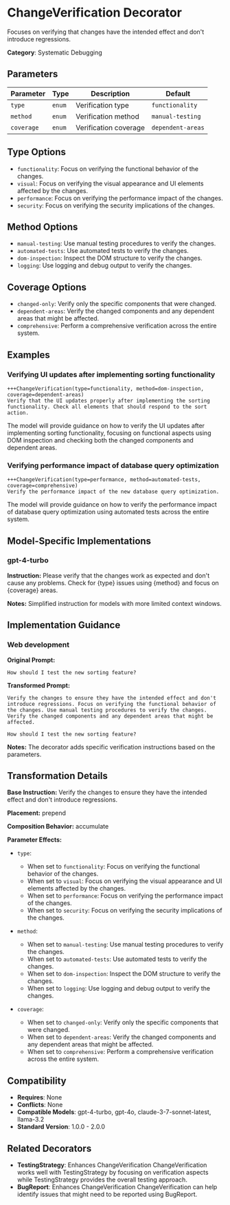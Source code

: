 # ChangeVerification Decorator

Focuses on verifying that changes have the intended effect and don't introduce regressions.

**Category**: Systematic Debugging

## Parameters

| Parameter | Type | Description | Default |
|-----------|------|-------------|--------|
| `type` | `enum` | Verification type | `functionality` |
| `method` | `enum` | Verification method | `manual-testing` |
| `coverage` | `enum` | Verification coverage | `dependent-areas` |

## Type Options

- `functionality`: Focus on verifying the functional behavior of the changes.
- `visual`: Focus on verifying the visual appearance and UI elements affected by the changes.
- `performance`: Focus on verifying the performance impact of the changes.
- `security`: Focus on verifying the security implications of the changes.

## Method Options

- `manual-testing`: Use manual testing procedures to verify the changes.
- `automated-tests`: Use automated tests to verify the changes.
- `dom-inspection`: Inspect the DOM structure to verify the changes.
- `logging`: Use logging and debug output to verify the changes.

## Coverage Options

- `changed-only`: Verify only the specific components that were changed.
- `dependent-areas`: Verify the changed components and any dependent areas that might be affected.
- `comprehensive`: Perform a comprehensive verification across the entire system.

## Examples

### Verifying UI updates after implementing sorting functionality

```
+++ChangeVerification(type=functionality, method=dom-inspection, coverage=dependent-areas)
Verify that the UI updates properly after implementing the sorting functionality. Check all elements that should respond to the sort action.
```

The model will provide guidance on how to verify the UI updates after implementing sorting functionality, focusing on functional aspects using DOM inspection and checking both the changed components and dependent areas.

### Verifying performance impact of database query optimization

```
+++ChangeVerification(type=performance, method=automated-tests, coverage=comprehensive)
Verify the performance impact of the new database query optimization.
```

The model will provide guidance on how to verify the performance impact of database query optimization using automated tests across the entire system.

## Model-Specific Implementations

### gpt-4-turbo

**Instruction:** Please verify that the changes work as expected and don't cause any problems. Check for {type} issues using {method} and focus on {coverage} areas.

**Notes:** Simplified instruction for models with more limited context windows.


## Implementation Guidance

### Web development

**Original Prompt:**
```
How should I test the new sorting feature?
```

**Transformed Prompt:**
```
Verify the changes to ensure they have the intended effect and don't introduce regressions. Focus on verifying the functional behavior of the changes. Use manual testing procedures to verify the changes. Verify the changed components and any dependent areas that might be affected.

How should I test the new sorting feature?
```

**Notes:** The decorator adds specific verification instructions based on the parameters.

## Transformation Details

**Base Instruction:** Verify the changes to ensure they have the intended effect and don't introduce regressions.

**Placement:** prepend

**Composition Behavior:** accumulate

**Parameter Effects:**

- `type`:
  - When set to `functionality`: Focus on verifying the functional behavior of the changes.
  - When set to `visual`: Focus on verifying the visual appearance and UI elements affected by the changes.
  - When set to `performance`: Focus on verifying the performance impact of the changes.
  - When set to `security`: Focus on verifying the security implications of the changes.

- `method`:
  - When set to `manual-testing`: Use manual testing procedures to verify the changes.
  - When set to `automated-tests`: Use automated tests to verify the changes.
  - When set to `dom-inspection`: Inspect the DOM structure to verify the changes.
  - When set to `logging`: Use logging and debug output to verify the changes.

- `coverage`:
  - When set to `changed-only`: Verify only the specific components that were changed.
  - When set to `dependent-areas`: Verify the changed components and any dependent areas that might be affected.
  - When set to `comprehensive`: Perform a comprehensive verification across the entire system.

## Compatibility

- **Requires**: None
- **Conflicts**: None
- **Compatible Models**: gpt-4-turbo, gpt-4o, claude-3-7-sonnet-latest, llama-3.2
- **Standard Version**: 1.0.0 - 2.0.0

## Related Decorators

- **TestingStrategy**: Enhances ChangeVerification ChangeVerification works well with TestingStrategy by focusing on verification aspects while TestingStrategy provides the overall testing approach.
- **BugReport**: Enhances ChangeVerification ChangeVerification can help identify issues that might need to be reported using BugReport.
